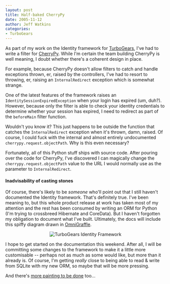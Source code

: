 ```yaml
---
layout: post
title: Half-baked CherryPy
date: 2005-11-12
author: Jeff Watkins
categories:
- TurboGears
---
```


As part of my work on the Identity framework for [TurboGears](http://www.turbogears.org), I've had to write a filter for [CherryPy](http://www.cherrypy.org). While I'm certain the team building CherryPy is well meaning, I doubt whether there's a coherent design in place.
<!--more-->
For example, because CherryPy doesn't allow filters to catch and handle exceptions thrown, er, raised by the controllers, I've had to resort to throwing, er, raising an `InternalRedirect` exception which is somewhat strange.

One of the latest features of the framework raises an `IdentitySessionExpiredException` when your login has expired (um, duh?). However, because only the filter is able to check your identity credentials to determine whether your session has expired, I need to redirect as part of the `beforeMain` filter function.

Wouldn't you know it? This just happens to be outside the function that catches the `InternalRedirect` exception when it's thrown, damn, raised. Of course, I could fuck with the internal and almost entirely undocumented `cherrypy.request.objectPath`. Why is this even necessary?

Fortunately, all of this Python stuff ships with source code. After pouring over the code for CherryPy, I've discovered I can magically change the `cherrypy.request.objectPath` value to the URL I would normally use as the parameter to `InternalRedirect`.

#### Inadvisability of casting stones ###

Of course, there's likely to be *someone* who'll point out that I still haven't documented the Identity framework. That's definitely true. I've been meaning to, but this whole product release at work has taken most of my attention and the rest has been consumed by writing an ORM for Python (I'm trying to crossbreed Hibernate and CoreData). But I haven't forgotten my obligation to document what I've built. Ultimately, the docs will include this spiffy diagram drawn in [OmniGraffle](http://www.omnigroup.com/applications/omnigraffle/).

<div style="text-align:center">
<img src="/photos/identity.png" border="0" alt="TurboGears Identity Framework">
</div>

I hope to get started on the documentation this weekend. After all, I will be committing some changes to the framework to make it a little more customisable -- perhaps not as much as some would like, but more than it already is. Of course, I'm getting *really* close to being able to read & write from SQLite with my new ORM, so maybe that will be more pressing.

And there's [more painting to be done](http://newburyportion.com/journal/2005/11/oh-my-gods-its-yellow) too...